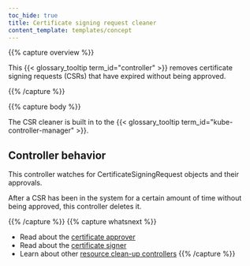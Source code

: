```yaml
---
toc_hide: true
title: Certificate signing request cleaner
content_template: templates/concept
---
```


{{% capture overview %}}

This {{< glossary_tooltip term_id="controller" >}} removes certificate signing
requests (CSRs) that have expired without being approved.

{{% /capture %}}

{{% capture body %}}

The CSR cleaner is built in to the {{< glossary_tooltip term_id="kube-controller-manager" >}}.

## Controller behavior

This controller watches for CertificateSigningRequest objects and their approvals.

After a CSR has been in the system for a certain amount of time without being approved,
this controller deletes it.

{{% /capture %}}
{{% capture whatsnext %}}
* Read about the [certificate approver](/docs/reference/controllers/certificate-approver/)
* Read about the [certificate signer](/docs/reference/controllers/certificate-signer/)
* Learn about other [resource clean-up controllers](/docs/reference/controllers/resource-cleanup-controllers/)
{{% /capture %}}
